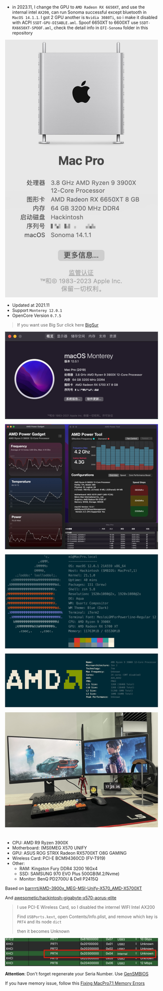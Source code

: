 - in 2023.11, I change the GPU to `AMD Radeon RX 6650XT`, and use the internal intel `AX200`, can run Sonoma successful except bluetooth in `MacOS 14.1.1`. I got 2 GPU another is `Nvidia 3080Ti`, so i make it disabled with ACPI `SSDT-GPU-DISABLE.aml`. Spoof 6650XT to 6600XT use `SSDT-RX6650XT-SPOOF.aml`, check the detail info in `EFI-Sonoma` folder in this repository

![](./img/Xnip2023-11-28_10-39-14.jpg)

- Updated at 2021.11
- Support `Monterey 12.0.1`
- OpenCore Version `0.7.5`

> If you want use Big Sur click here [BigSur](./README-BigSur.md)

![](./img/Xnip2021-11-05_10-08-09.jpg)

![](./img/Xnip2021-11-05_10-05-55.jpg)

![](./img/Xnip2021-11-04_23-17-01.jpg)

![](./img/Xnip2021-05-13_10-32-45.jpg)

![](./img/IMG_7215.jpg)

# 

- CPU: AMD R9 Ryzen 3900X
- Motherboard: (MSI)MEG X570 UNIFY
- GPU: ASUS ROG STRIX Radeon RX5700XT O8G GAMING
- Wireless Card: PCI-E BCM94360CD (FV-T919)
- Other:
  - RAM: Kingston Fury DDR4 3200 16Gx4
  - SSD: SAMSUNG 970 EVO Plus 500GB(M.2/Nvme)
  - Monitor: BenQ PD2700U & Dell P2415Q

Based on [barrrrt/AMD-3900x_MEG-MSI-Unify-X570_AMD-X5700XT](https://github.com/barrrrt/AMD-3900x_MEG-MSI-Unify-X570_AMD-X5700XT)

And [awesometic/hackintosh-gigabyte-x570-aorus-elite](https://github.com/awesometic/hackintosh-gigabyte-x570-aorus-elite)

> I use PCI-E Wireless Card, so I disabled the internel WIFI Intel AX200
>
> Find `USBPorts.kext`, open Contents/Info.plist, and remove which key is  `PRT4` and its node `dict`
>
> then it becomes Unknown

![](./img/Xnip2021-05-13_10-42-29.jpg)

**Attention**: Don't forget regenerate your Seria Number. Use [GenSMBIOS](https://github.com/corpnewt/GenSMBIOS)

If you have memory issue, follow this [Fixing MacPro7,1 Memory Errors](https://dortania.github.io/OpenCore-Post-Install/universal/memory.html#fixing-macpro7-1-memory-errors)

